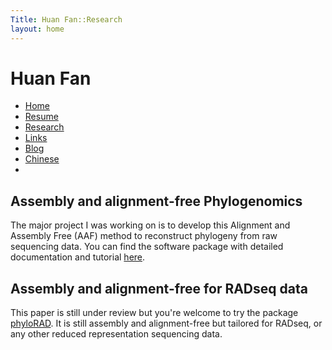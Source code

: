 ```yaml
---
Title: Huan Fan::Research
layout: home
---
```


<h1 class="sitename">Huan Fan</h1>
  <ul class="nav pills">
  <li><a href="/"><i class="fa fa-home fa-fw"></i> Home</a></li>
  <li><a href="resume.html" title="Curriculumn Vitae"><i class="fa fa-book fa-fw"></i> Resume</a></li>
  <li class="active"><a href="research.html" title="Research"><i class="fa fa-flask fa-fw"></i> Research</a></li>
  <li><a href="links.html" title="Useful links"><i class="fa fa-suitcase fa-fw"></i> Links</a></li>
  <li><a href="/en/"><i class="fa fa-sitemap fa-fw"></i> Blog</a></li>
  <li><a href="/cn/"><i class="fa fa-sitemap fa-fw"></i> Chinese</a></li>
  <li><a href="README.html"><i class="fa fa-info-circle fa-fw"></i> </a></li>
</ul>


## Assembly and alignment-free Phylogenomics
The major project I was working on is to develop this Alignment and Assembly Free (AAF) method to reconstruct phylogeny from raw sequencing data. You can find the software package with detailed documentation and tutorial  [here](http://sourceforge.net/projects/aaf-phylogeny/).

## Assembly and alignment-free for RADseq data
This paper is still under review but you're welcome to try the package [phyloRAD](https://github.com/fanhuan/phyloRAD). It is still assembly and alignment-free but tailored for RADseq, or any other reduced representation sequencing data. 


